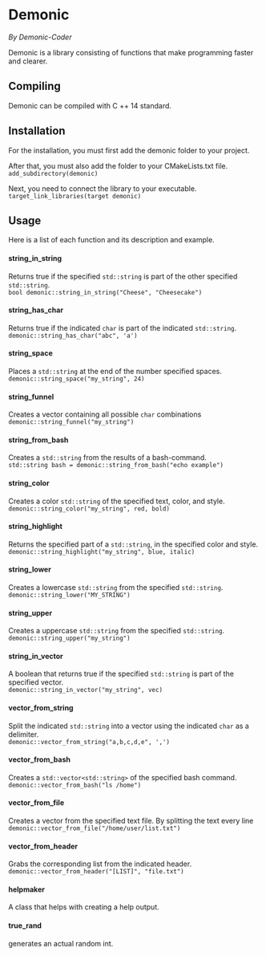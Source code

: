 # Demonic
*By Demonic-Coder*

Demonic is a library consisting of functions that make programming faster and clearer.

## Compiling

Demonic can be compiled with C ++ 14 standard.

## Installation

For the installation, you must first add the demonic folder to your project.

After that, you must also add the folder to your CMakeLists.txt file.<br>
`add_subdirectory(demonic)`

Next, you need to connect the library to your executable.<br>
`target_link_libraries(target demonic)`

## Usage

Here is a list of each function and its description and example.

#### string_in_string
Returns true if the specified `std::string` is part of the other specified `std::string`.<br>
`bool demonic::string_in_string("Cheese", "Cheesecake")`

#### string_has_char
Returns true if the indicated `char` is part of the indicated `std::string`.<br>
`demonic::string_has_char("abc", 'a')`

#### string_space
Places a `std::string` at the end of the number specified spaces.<br>
`demonic::string_space("my_string", 24)`

#### string_funnel
Creates a vector containing all possible `char` combinations<br>
`demonic::string_funnel("my_string")`

#### string_from_bash
Creates a `std::string` from the results of a bash-command.<br>
`std::string bash = demonic::string_from_bash("echo example")`

#### string_color
Creates a color `std::string` of the specified text, color, and style.<br>
`demonic::string_color("my_string", red, bold)`

#### string_highlight
Returns the specified part of a `std::string`, in the specified color and style.<br>
`demonic::string_highlight("my_string", blue, italic)`

#### string_lower
Creates a lowercase `std::string` from the specified `std::string`.<br>
`demonic::string_lower("MY_STRING")`

#### string_upper
Creates a uppercase `std::string` from the specified `std::string`.<br>
`demonic::string_upper("my_string")`

#### string_in_vector
A boolean that returns true if the specified `std::string` is part of the specified vector.<br>
`demonic::string_in_vector("my_string", vec)`

#### vector_from_string
Split the indicated `std::string` into a vector using the indicated `char` as a delimiter.<br>
`demonic::vector_from_string("a,b,c,d,e", ',')`

#### vector_from_bash
Creates a `std::vector<std::string>` of the specified bash command.<br>
`demonic::vector_from_bash("ls /home")`

#### vector_from_file
Creates a vector from the specified text file. By splitting the text every line<br>
`demonic::vector_from_file("/home/user/list.txt")`

#### vector_from_header
Grabs the corresponding list from the indicated header.<br>
`demonic::vector_from_header("[LIST]", "file.txt")`

#### helpmaker
A class that helps with creating a help output.<br>

#### true_rand
generates an actual random int.<br>
